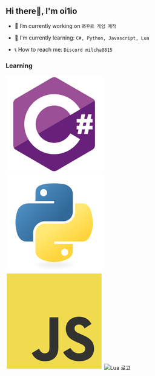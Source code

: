 ## Hi there👋, I'm oi1io

- 🔭 I’m currently working on ``쯔꾸르 게임 제작``

- 🌱 I'm currently learning: ``C#, Python, Javascript, Lua``

- 📞 How to reach me: ``Discord milcha0815``


### Learning
<picture>
  <source width="5%" media="(prefers-color-scheme: dark)" srcset="https://raw.githubusercontent.com/devicons/devicon/master/icons/csharp/csharp-original.svg">
  <source width="5%" media="(prefers-color-scheme: light)" srcset="https://raw.githubusercontent.com/devicons/devicon/master/icons/csharp/csharp-original.svg">
  <img alt="C# 로고" src="https://raw.githubusercontent.com/devicons/devicon/master/icons/csharp/csharp-original.svg">
</picture>
<picture>
  <source width="5%" media="(prefers-color-scheme: dark)" srcset="https://raw.githubusercontent.com/devicons/devicon/master/icons/python/python-original.svg">
  <source width="5%" media="(prefers-color-scheme: light)" srcset="https://raw.githubusercontent.com/devicons/devicon/master/icons/python/python-original.svg">
  <img alt="PY 로고" src="https://raw.githubusercontent.com/devicons/devicon/master/icons/python/python-original.svg">
</picture>
<picture>
  <source width="5%" media="(prefers-color-scheme: dark)" srcset="https://raw.githubusercontent.com/devicons/devicon/master/icons/javascript/javascript-original.svg">
  <source width="5%" media="(prefers-color-scheme: light)" srcset="https://raw.githubusercontent.com/devicons/devicon/master/icons/javascript/javascript-original.svg">
  <img alt="JS 로고" src="https://raw.githubusercontent.com/devicons/devicon/master/icons/javascript/javascript-original.svg">
</picture>
<picture>
  <source width="5%" media="(prefers-color-scheme: dark)" srcset="https://upload.wikimedia.org/wikipedia/commons/thumb/c/cf/Lua-Logo.svg/2048px-Lua-Logo.svg.png">
  <source width="5%" media="(prefers-color-scheme: light)" srcset="https://upload.wikimedia.org/wikipedia/commons/thumb/c/cf/Lua-Logo.svg/2048px-Lua-Logo.svg.png">
  <img alt="Lua 로고" src="https://upload.wikimedia.org/wikipedia/commons/thumb/c/cf/Lua-Logo.svg/2048px-Lua-Logo.svg.png">
</picture>
